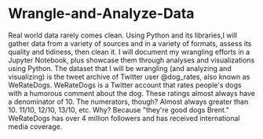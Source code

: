 # Wrangle-and-Analyze-Data
Real world data rarely comes clean. Using Python and its libraries,I  will gather data from a variety of sources and in a variety of formats, assess its quality and tidiness, then clean it. I will document my wrangling efforts in a Jupyter Notebook, plus showcase them through analyses and visualizations using Python. 
The dataset that I will be wrangling (and analyzing and visualizing) is the tweet archive of Twitter user @dog_rates, also known as WeRateDogs. WeRateDogs is a Twitter account that rates people's dogs with a humorous comment about the dog. These ratings almost always have a denominator of 10. The numerators, though? Almost always greater than 10. 11/10, 12/10, 13/10, etc. Why? Because "they're good dogs Brent." WeRateDogs has over 4 million followers and has received international media coverage.

